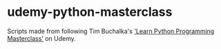 # udemy-python-masterclass

Scripts made from following Tim Buchalka's ['Learn Python Programming Masterclass'](https://www.udemy.com/python-the-complete-python-developer-course/learn/v4/content) on Udemy.
